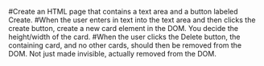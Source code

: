 #Create an HTML page that contains a text area and a button labeled Create.
#When the user enters in text into the text area and then clicks the create button, create a new card element in the DOM. You decide the height/width of the card.
#When the user clicks the Delete button, the containing card, and no other cards, should then be removed from the DOM. Not just made invisible, actually removed from the DOM.